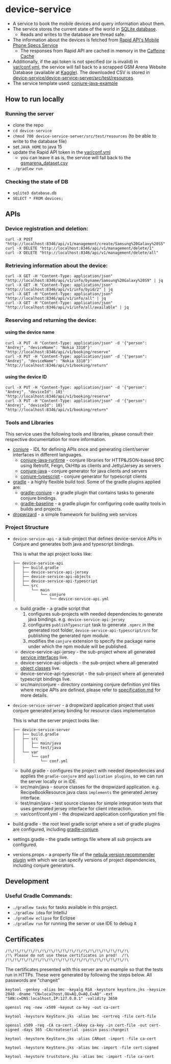 # device-service
- A service to book the mobile devices and query information about them.
- The service stores the current state of the world in [SQLite database](device-service-server/src/test/resources/database.db).
  - Reads and writes to the database are thread safe.
- The information about the devices is fetched from [Rapid API's Mobile Phone Specs Service](https://rapidapi.com/makingdatameaningful/api/mobile-phone-specs-database)
  - The responses from Rapid API are cached in memory in the [Caffeine Cache](https://github.com/ben-manes/caffeine)  
- Additionally, if the api token is not specified (or is invalid) in [var/conf.yml](device-service-server/var/conf/conf.yml#L14), the service will fall back to a scrapped GSM Arena Website Database (available at [Kaggle](https://www.kaggle.com/datasets/imprime/gsmarena-listed-brands)). The downloaded CSV is stored in [device-service/device-service-server/src/test/resources](device-service-server/src/test/resources/gsmarena_dataset.csv)
- The service template used: [conjure-java-example](https://github.com/palantir/conjure-java-example)

## How to run locally
### Running the server
- clone the repo
- `cd device-service`
- `chmod 700 device-service-server/src/test/resources` (to be able to write to the database file) 
- set `JAVA_HOME` to java 15
- update the Rapid API token in the [var/conf.yml](device-service-server/var/conf/conf.yml#L14)
  - you can leave it as is, the service will fall back to the [gsmarena_dataset.csv](device-service-server/src/test/resources/gsmarena_dataset.csv) 
- `./gradlew run`

### Checking the state of DB
- `sqlite3 database.db`
- `SELECT * FROM devices;`

## APIs
### Device registration and deletion:
```
curl -X POST "http://localhost:8346/api/v1/management/create/Samsung%20Galaxy%20S5"
curl -X DELETE "http://localhost:8346/api/v1/management/delete/1"
curl -X DELETE "http://localhost:8346/api/v1/management/delete/all"
```

### Retrieving information about the device:
```
curl -X GET -H "Content-Type: application/json" "http://localhost:8346/api/v1/info/byname/Samsung%20Galaxy%20S9" | jq
curl -X GET -H "Content-Type: application/json" "http://localhost:8346/api/v1/info/byid/2" | jq
curl -X GET -H "Content-Type: application/json" "http://localhost:8346/api/v1/info/all" | jq
curl -X GET -H "Content-Type: application/json" "http://localhost:8346/api/v1/info/all/available" | jq
```

### Reserving and returning the device:
#### using the device name
```
curl -X PUT -H "Content-Type: application/json" -d '{"person": "Andrej", "deviceName": "Nokia 3310"}' "http://localhost:8346/api/v1/booking/reserve"
curl -X PUT -H "Content-Type: application/json" -d '{"person": "Andrej", "deviceName": "Nokia 3310"}' "http://localhost:8346/api/v1/booking/return"
```

#### using the device ID
```
curl -X PUT -H "Content-Type: application/json" -d '{"person": "Andrej", "deviceId": 10}' "http://localhost:8346/api/v1/booking/reserve"
curl -X PUT -H "Content-Type: application/json" -d '{"person": "Andrej", "deviceId": 10}' "http://localhost:8346/api/v1/booking/return" 
```

### Tools and Libraries

This service uses the following tools and libraries, please consult their respective documentation for more information.
* [conjure](https://github.com/palantir/conjure) - IDL for defining APIs once and generating client/server interfaces in different languages.
    * [conjure-java-runtime](https://github.com/palantir/conjure-java-runtime/) - conjure libraries for HTTP&JSON-based RPC using Retrofit, Feign, OkHttp as clients and Jetty/Jersey as servers
    * [conjure-java](https://github.com/palantir/conjure-java) - conjure generator for java clients and servers 
    * [conjure-typescript](https://github.com/palantir/conjure-typescript) - conjure generator for typescript clients
* [gradle](https://gradle.org/) - a highly flexible build tool. Some of the gradle plugins applied are:
     *  [gradle-conjure](https://github.com/palantir/gradle-conjure) - a gradle plugin that contains tasks to generate conjure bindings.
     *  [gradle-baseline](https://github.com/palantir/gradle-baseline) - a gradle plugin for configuring code quality tools in builds and projects.
* [dropwizard](https://www.dropwizard.io/en/stable/) - a simple framework for building web services

### Project Structure

* `device-service-api` - a sub-project that defines device-service APIs in Conjure and generates both java and typescript bindings.

    This is what the api project looks like:
    ```
    ├── device-service-api
    │   ├── build.gradle
    │   ├── device-service-api-jersey
    │   ├── device-service-api-objects
    │   ├── device-service-api-typescript
    │   └── src
    │       └── main
    │           └── conjure
    │               └── device-service-api.yml
    ```
    * build.gradle - a gradle script that 
        1. configures sub-projects with needed dependencies to generate java bindings. e.g. `device-service-api-jersey`
        2. configures `publishTypescript` task to generate `.npmrc` in the generated root folder, `device-service-api-typescript/src` for publishing the generated npm module.
        3. modifies the `conjure` extension to specify the package name under which the npm module will be published.
    * device-service-api-jersey - the sub-project where all generated [service interfaces](device-service-api/src/main/conjure/device-service-api.yml#L51) live.
    * device-service-api-objects - the sub-project where all generated [object classes](device-service-api/src/main/conjure/device-service-api.yml#L4) live.
    * device-service-api-typescript - the sub-project where all generated typescript bindings live.
    * src/main/conjure - directory containing conjure definition yml files where recipe APIs are defined, please refer to [specification.md](https://github.com/palantir/conjure/blob/develop/docs/specification.md) for more details.

* `device-service-server` - a dropwizard application project that uses conjure generated jersey binding for resource class implementation

    This is what the server project looks like:
    ```
    ├── device-service-server
    │   ├── build.gradle
    │   ├── src
    │   │   ├── main/java
    │   │   └── test/java
    │   └── var
    │       └── conf
    │           └── conf.yml
    ```
    * build.gradle - configures the project with needed dependencies and applies the `gradle-conjure` and `application plugins`, so we can run the server locally or in IDE.
    * src/main/java - source classes for the dropwizard application. e.g. RecipeBookResource.java class `implements` the generated Jersey interface.
    * test/main/java - test source classes for simple integration tests that uses generated jersey interface for client interaction.
    * var/conf/conf.yml - the dropwizard application configuration yml file

* build.gradle - the root level gradle script where a set of gradle plugins are configured, including [gradle-conjure](https://github.com/palantir/gradle-conjure).
* settings.gradle - the gradle settings file where all sub projects are configured.
* versions.props - a property file of the [nebula version recommender plugin](https://github.com/nebula-plugins/nebula-dependency-recommender-plugin) with which we can specify versions of project dependencies, including conjure generators.

## Development

### Useful Gradle Commands:

* `./gradlew tasks` for tasks available in this project.
* `./gradlew idea` for IntelliJ
* `./gradlew eclipse` for Eclipse
* `./gradlew run` for running the server or use IDE to debug it

## Certificates
```
/!\/!\/!\/!\/!\/!\/!\/!\/!\/!\/!\/!\/!\/!\/!\/!\/!\/!\
/!\ Please do not use these certificates in prod!  /!\
/!\/!\/!\/!\/!\/!\/!\/!\/!\/!\/!\/!\/!\/!\/!\/!\/!\/!\
```
The certificates presented with this server are an example so that the tests run in HTTPs. These were generated by following the steps below. All passwords are "changeit"

```
keytool -genkey -alias bmc -keyalg RSA -keystore keystore.jks -keysize 2048 -dname "CN=localhost,OU=AQ,O=AQ,C=AQ" -ext "SAN:c=DNS:localhost,IP:127.0.0.1" -validity 3650

openssl req -new -x509 -keyout ca-key -out ca-cert

keytool -keystore KeyStore.jks -alias bmc -certreq -file cert-file

openssl x509 -req -CA ca-cert -CAkey ca-key -in cert-file -out cert-signed -days 365 -CAcreateserial -passin pass:changeit

keytool -keystore KeyStore.jks -alias CARoot -import -file ca-cert

keytool -keystore KeyStore.jks -alias bmc -import -file cert-signed

keytool -keystore truststore.jks -alias bmc -import -file ca-cert
```
